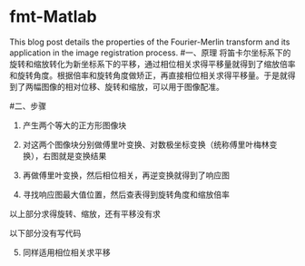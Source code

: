# fmt-Matlab
This blog post details the properties of the Fourier-Merlin transform and its application in the image registration process.
#一、原理
        将笛卡尔坐标系下的旋转和缩放转化为新坐标系下的平移，通过相位相关求得平移量就得到了缩放倍率和旋转角度。根据倍率和旋转角度做矫正，再直接相位相关求得平移量。于是就得到了两幅图像的相对位移、旋转和缩放，可以用于图像配准。

#二、步骤
1. 产生两个等大的正方形图像块

2. 对这两个图像块分别做傅里叶变换、对数极坐标变换（统称傅里叶梅林变换），右图就是变换结果

3. 再做傅里叶变换，然后相位相关，再逆变换就得到了响应图

4. 寻找响应图最大值位置，然后查表得到旋转角度和缩放倍率

以上部分求得旋转、缩放，还有平移没有求

以下部分没有写代码

5. 同样适用相位相关求平移
